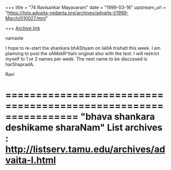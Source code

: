 +++
title = "74 Ravisankar Mayavaram"
date = "1999-03-16"
upstream_url = "https://lists.advaita-vedanta.org/archives/advaita-l/1999-March/010027.html"

+++
[Archive link](https://lists.advaita-vedanta.org/archives/advaita-l/1999-March/010027.html)

namaste

I hope to re-start the shankara bhAShyam on lalitA trishatI this
week. I am planning to post the sAMskR^itam original also with
the text. I will restrict myself to 1 or 2 names per week. The
next name to be discussed is harShapradA.

Ravi

================================================================
"bhava shankara deshikame sharaNam"
List archives : http://listserv.tamu.edu/archives/advaita-l.html
================================================================


